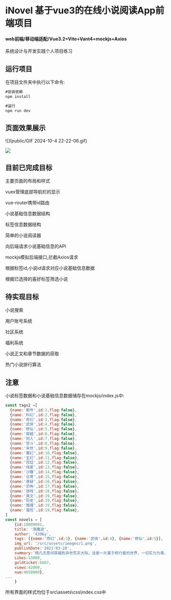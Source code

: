 # iNovel 基于vue3的在线小说阅读App前端项目

#### web前端/移动端适配/Vue3.2+Vite+Vant4+mockjs+Axios

系统设计与开发实践个人项目练习



## 运行项目

在项目文件夹中执行以下命令:

```cmd
#安装依赖
npm install

#运行
npm run dev
```



## 页面效果展示

![](public/GIF 2024-10-4 22-22-06.gif)

![](https://github.com/MIUTEpxx/iNovel_vue3/blob/main/public/GIF%202024-10-4%2022-22-06.gif)

## 目前已完成目标

主要页面的布局和样式

vuex管理底部导航栏的显示

vue-router携带id路由

小说基础信息数据结构

标签信息数据结构

简单的小说阅读器

向后端请求小说基础信息的API

mockjs模拟后端接口,拦截Axios请求

根据标签id,小说id请求对应小说基础信息数据

根据已选择的喜好标签筛选小说

## 待实现目标

小说搜索

用户账号系统

社区系统

福利系统

小说正文和章节数据的获取

热门小说排行算法

## 注意

小说标签数据和小说基础信息数据储存在mockjs/index.js中:

```js
const tags2 =[
  {name:'都市',id:1,flag:false},
  {name:'科幻',id:2,flag:false},
  {name:'奇幻',id:3,flag:false},
  {name:'武侠',id:4,flag:false},
  {name:'修仙',id:5,flag:false},
  {name:'穿越',id:6,flag:false},
  {name:'同人',id:7,flag:false},
  {name:'宫斗',id:8,flag:false},
  {name:'末世',id:9,flag:false},
  {name:'魔幻',id:10,flag:false},
  {name:'玄幻',id:11,flag:false},
  {name:'宫廷',id:12,flag:false},
  {name:'纯爱',id:13,flag:false},
  {name:'沙雕',id:14,flag:false},
  {name:'日常',id:15,flag:false},
  {name:'悬疑',id:16,flag:false},
  {name:'恐怖',id:17,flag:false},
  {name:'游戏',id:18,flag:false},
  {name:'爽文',id:19,flag:false},
  {name:'历史',id:19,flag:false},
  {name:'推理',id:19,flag:false},
  {name:'冒险',id:19,flag:false},
]
const novels = [
    {id:10000001,
    title: '荡魔途', 
    author: '4396y', 
    tags: [{name:'奇幻',id:3}, {name:'武侠',id:4}, {name:'修仙',id:5}], 
    img_url: '/src/assets/images/1.png',
    publishDate:'2021-03-28',
    summary:'杨凡无意间穿越到异世荒天大陆，这是一片属于修行者的世界，一切实力为尊，两世为人以身契魔，誓荡尽天下魔——多年后忆往昔峥嵘岁月，三十年太久只争朝夕。',
    Likes:13000,
    goldticket:6607,
    views:42000,
    num:4650000},
...
    }
```

所有界面的样式均位于src\assets\css\index.css中


